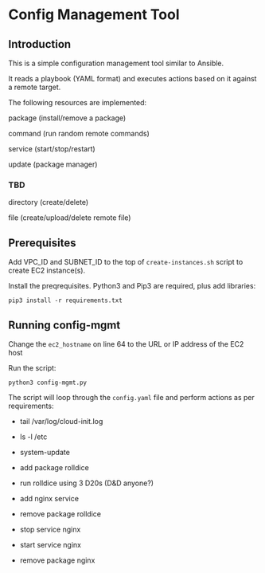 # Config Management Tool

## Introduction
 
This is a simple configuration management tool similar to Ansible.

It reads a playbook (YAML format) and executes actions based on it against a remote target.

The following resources are implemented:

package (install/remove a package)

command (run random remote commands)

service (start/stop/restart)

update (package manager)

### TBD
directory (create/delete)

file (create/upload/delete remote file)

## Prerequisites

Add VPC_ID and SUBNET_ID to the top of `create-instances.sh` script to create EC2 instance(s).

Install the preqrequisites.  Python3 and Pip3 are required, plus add libraries:

`pip3 install -r requirements.txt`

## Running config-mgmt

Change the `ec2_hostname` on line 64 to the URL or IP address of the EC2 host

Run the script:

`python3 config-mgmt.py`

The script will loop through the `config.yaml` file and perform actions as per requirements:

- tail /var/log/cloud-init.log

- ls -l /etc

- system-update

- add package rolldice

- run rolldice using 3 D20s (D&D anyone?)

- add nginx service

- remove package rolldice

- stop service nginx

- start service nginx

- remove package nginx
